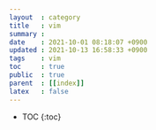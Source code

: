 ```yaml
---
layout  : category
title   : vim
summary : 
date    : 2021-10-01 08:18:07 +0900
updated : 2021-10-13 16:58:33 +0900
tags    : vim
toc     : true
public  : true
parent  : [[index]]
latex   : false
---
```

* TOC
{:toc}
